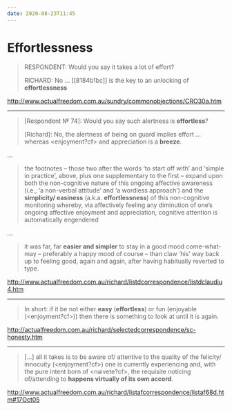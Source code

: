 ```yaml
---
date: 2020-08-23T11:45
---
```


# Effortlessness

> RESPONDENT: Would you say it takes a lot of effort?
>
> RICHARD: No ... [[8184b1bc]] is the key to an unlocking of **effortlessness**

<http://www.actualfreedom.com.au/sundry/commonobjections/CRO30a.htm>

---

> [Respondent № 74]: Would you say such alertness is **effortless**?
>
> [Richard]: No, the alertness of being on guard implies effort ... whereas <enjoyment?cf> and appreciation is a **breeze**. 

...

> the footnotes – those two after the words ‘to start off with’ and ‘simple in practice’, above, plus one supplementary to the first – expand upon both the non-cognitive nature of this ongoing affective awareness (i.e., ‘a non-verbal attitude’ and ‘a wordless approach’) and the **simplicity/ easiness** (a.k.a. **effortlessness**) of this non-cognitive monitoring whereby, via affectively feeling any diminution of one’s ongoing affective enjoyment and appreciation, cognitive attention is automatically engendered

...

> it was far, far **easier and simpler** to stay in a good mood come-what-may – preferably a happy mood of course – than claw ‘his’ way back up to feeling good, again and again, after having habitually reverted to type.

<http://www.actualfreedom.com.au/richard/listdcorrespondence/listdclaudiu4.htm>

---

> In short: if it be not either **easy** (**effortless**) or fun (enjoyable (<enjoyment?cf>)) then there is something to look at until it is again.

<http://actualfreedom.com.au/richard/selectedcorrespondence/sc-honesty.htm>

---

> [...] all it takes is to be aware of/ attentive to the quality of the felicity/ innocuity (<enjoyment?cf>) one is currently experiencing and, with the pure intent born of <naivete?cf>, the requisite noticing of/attending to **happens virtually of its own accord**.

<http://www.actualfreedom.com.au/richard/listafcorrespondence/listaf68d.htm#17Oct05>

